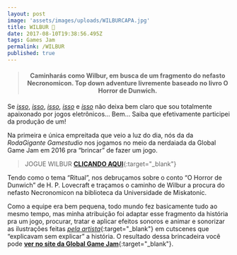 ```yaml
---
layout: post
image: 'assets/images/uploads/WILBURCAPA.jpg'
title: WILBUR 🐙
date: 2017-08-10T19:38:56.495Z
tags: Games Jam
permalink: /WILBUR
published: true
---
```

><h4><p style="text-align:center"><strong>Caminharás como Wilbur, em busca de um fragmento do nefasto Necronomicon. Top down adventure livremente baseado no livro O Horror de Dunwich.</strong></p></h4>


Se [*isso*](/JOGUINDIE), [*isso*](/JOGAZERA), [*isso*](/JOGACAST), [*isso*](/GameDesignComportamental) e [*isso*](/JogArte) não deixa bem claro que sou totalmente apaixonado por jogos eletrônicos… Bem… Saiba que efetivamente participei da produção de um!

Na primeira e única empreitada que veio a luz do dia, nós da da *RodaGigante Gamestudio* nos jogamos no meio da nerdaiada da Global Game Jam em 2016 pra “brincar” de fazer um jogo.

> JOGUE WILBUR [**CLICANDO AQUI**](https://globalgamejam.org/2016/games/wilbur){:target="_blank"}

Tendo como o tema “Ritual”, nos debruçamos sobre o conto “O Horror de Dunwich” de H. P. Lovecraft e traçamos o caminho de Wilbur a procura do nefasto Necronomicon na biblioteca da Universidade de Miskatonic.

Como a equipe era bem pequena, todo mundo fez basicamente tudo ao mesmo tempo, mas minha atribuição foi adaptar esse fragmento da história pra um jogo, procurar, tratar e aplicar efeitos sonoros e animar e sonorizar as ilustrações feitas [*pela artista*](https://www.instagram.com/oosak1_/){:target="_blank"} em cutscenes que “explicavam sem explicar” a história. O resultado dessa brincadeira você pode [**ver no site da Global Game Jam**](https://globalgamejam.org/2016/games/wilbur){:target="_blank"}.